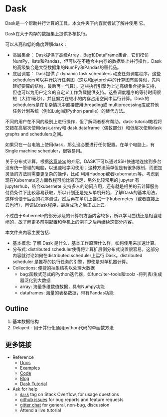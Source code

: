 # Dask 

Dask是一个帮助并行计算的工具。本文件夹下内容就尝试了解并使用 它。

Dask在大于内存的数据集上提供多核执行。

可以从高和低的角度理解dask：

- 高层集合： Dask提供了高级Array，Bag和DataFrame集合，它们模仿NumPy，lists和Pandas，但可以在不适合主内存的数据集上并行操作。Dask的高级集合是大型数据集的NumPy和Pandas的替代品。
- 底层调度： Dask提供了 dynamic task schedulers 动态任务调度程序，这些schedulers可以并行执行任务图（这块和pytorch中的计算图有些类似，先构建好要算的结构，最后再一气算）。这些执行引擎为上述高级集合提供支持，但也可以为用户定义的自定义工作负载提供支持。这些调度程序的等待时间很短（大约1毫秒），并且努力在较小的内存占用空间中运行计算。Dask的schedulers是在复杂情况中直接使用threading或 multiprocessing库或其他任务计划系统（例如Luigi或IPython paralle）的替代方法。

不同的用户在不同的级别上进行操作，但了解两者都有帮助。dask-tutorial教程将交错在高层次使用dask.array和 dask.dataframe（偶数部分）和低层次使用dask graphs and schedulers之间。

如果只在一台电脑上使用dask，那么没必要进行任何配置。在单个电脑上，有Single machine scheduler，很容易用。

关于分布式计算，根据[这篇blog](https://towardsdatascience.com/set-up-a-dask-cluster-for-distributed-machine-learning-31f587b1b553)的介绍，DASK下可以通过SSH快速地连接到多台没有统一管理的电脑，以迅速地学习使用；这种方法简单但是有很多限制，而更加灵活的方法则需要更复杂的操作，比如 利用Hadoop或者kubernates等。考虑到现在Kubernate这方面教程可能比较充足，另外比较常用的 jupyter 有 jupyterhub，结合kubernete 支持多人的访问应用，还有就是相关的云计算服务付费条件下比较容易获取，所以计划还是先从单机开始，了解Dask的基本用法，这样也便于后面的程序测试，然后再在单机上尝试一下kubernetes（或者直接上云也行），再调试dask程序，最后成功之后正式上云。

不过由于Kubernete的部分涉及的计算机方面内容较多，所以学习曲线还是相当陡峭的，故了解更多前期配置和单机上的例子之后再继续这部分内容。

本文件夹内容主要包括:

- 基本概念: 了解 Dask 是什么，基本工作原理什么样，如何使用来加速计算。
- 分布式: distributed scheduler使得将计算扩展倒分布式设置很容易，这部分内容就讨论如何在distributed scheduler上运行 Dask。distributed scheduler 是推荐的执行任务的引擎，即使是对单机器计算。
- Collections: 便捷的抽象结构以处理大数据
    - bag:函数式范式的Python迭代器，如func/iter-tools和toolz -将列表/生成器泛化到大数据
    - array: 海量多维数值数据，具有Numpy功能
    - dataframes: 海量的表格数据，带有Pandas功能

## Outline

1. 基本数据结构
2. Delayed - 用于并行化通用python代码的单函数方法

## 更多链接

*  Reference
    *  [Docs](https://dask.org/)
    *  [Examples](https://examples.dask.org/)
    *  [Code](https://github.com/dask/dask/)
    *  [Blog](https://blog.dask.org/)
    *  [Dask Tutorial](https://github.com/dask/dask-tutorial)
*  Ask for help
    *   [`dask`](http://stackoverflow.com/questions/tagged/dask) tag on Stack Overflow, for usage questions
    *   [github issues](https://github.com/dask/dask/issues/new) for bug reports and feature requests
    *   [gitter chat](https://gitter.im/dask/dask) for general, non-bug, discussion
    *   Attend a live tutorial
    
